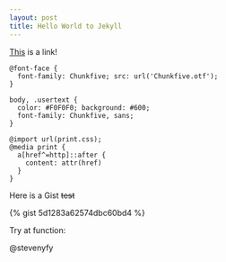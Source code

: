 ```yaml
---
layout: post
title: Hello World to Jekyll
---
```


[This](http://legato.ninja) is a link!

<pre><code class="css">@font-face {
  font-family: Chunkfive; src: url('Chunkfive.otf');
}

body, .usertext {
  color: #F0F0F0; background: #600;
  font-family: Chunkfive, sans;
}

@import url(print.css);
@media print {
  a[href^=http]::after {
    content: attr(href)
  }
}
</code></pre>

Here is a Gist <del>test</del>

{% gist 5d1283a62574dbc60bd4 %}

Try at function:

@stevenyfy
